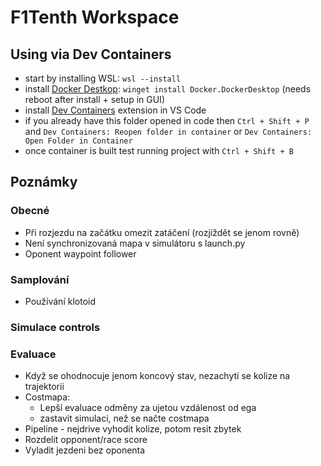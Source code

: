 # F1Tenth Workspace


## Using via Dev Containers
- start by installing WSL: `wsl --install`
- install [Docker Destkop](https://www.docker.com/products/docker-desktop/): `winget install Docker.DockerDesktop` (needs reboot after install + setup in GUI)
- install [Dev Containers](vscode:extension/ms-vscode-remote.remote-containers) extension in VS Code
- if you already have this folder opened in code then `Ctrl + Shift + P` and `Dev Containers: Reopen folder in container` or `Dev Containers: Open Folder in Container`
- once container is built test running project with `Ctrl + Shift + B`


## Poznámky
### Obecné
- Při rozjezdu na začátku omezit zatáčení (rozjíždět se jenom rovně)
- Není synchronizovaná mapa v simulátoru s launch.py
- Oponent waypoint follower

### Samplování
- Používání klotoid

### Simulace controls

### Evaluace
- Když se ohodnocuje jenom koncový stav, nezachytí se kolize na trajektorii
- Costmapa:
    - Lepší evaluace odměny za ujetou vzdálenost od ega
    - zastavit simulaci, než se načte costmapa
- Pipeline - nejdrive vyhodit kolize, potom resit zbytek
- Rozdelit opponent/race score
- Vyladit jezdeni bez oponenta